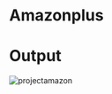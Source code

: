 # Amazonplus

# Output
![projectamazon](https://github.com/Piyushsharma777/Amazon.com/assets/144089468/1308eab9-b140-4e70-8bfc-3864e8dfb067)

